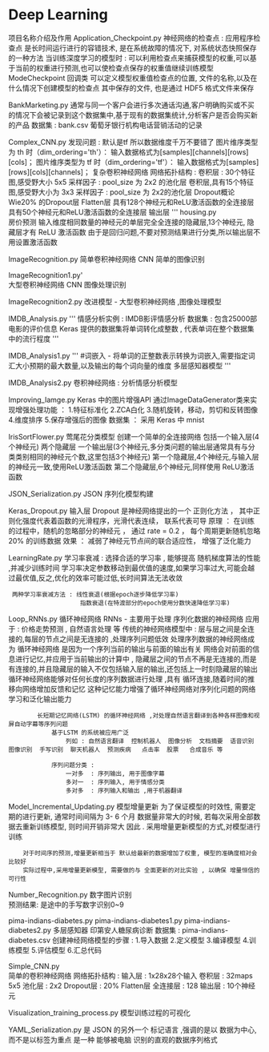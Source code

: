 # Deep Learning
项目名称介绍及作用
Application_Checkpoint.py
	神经网络的检查点  :  应用程序检查点
      是长时间运行进行的容错技术,  是在系统故障的情况下,   对系统状态快照保存的一种方法
      当训练深度学习的模型时 :
         可以利用检查点来捕获模型的权重,可以基于当前的权重进行预测,也可以使检查点保存的权重值继续训练模型
      ModeCheckpoint 回调类 可以定义模型权重值检查点的位置, 文件的名称,以及在什么情况下创建模型的检查点
      其中保存的文件, 也是通过  HDF5 格式文件来保存
	  
BankMarketing.py
	通常与同一个客户会进行多次通话沟通,客户明确购买或不买的情况下会被记录到这个数据集中,基于现有的数据集统计,分析客户是否会购买新的产品
		数据集 : bank.csv   葡萄牙银行机构电话营销活动的记录

						
Complex_CNN.py
						发现问题 : 默认是tf  所以数据维度千万不要错了
					    图片维序类型为 th 时（dim_ordering='th'）： 输入数据格式为[samples][channels][rows][cols]；
					    图片维序类型为 tf 时（dim_ordering='tf'）： 输入数据格式为[samples][rows][cols][channels]；
					复杂卷积神经网络
					网络拓扑结构 : 
					    卷积层 : 30个特征图,感受野大小 5x5
					    采样因子 : pool_size 为 2x2 的池化层
					    卷积层,具有15个特征图,感受野大小为 3x3
					    采样因子 : pool_size 为 2x2的池化层
					    Dropout概论Wie20% 的Dropout层
					    Flatten层
					    具有128个神经元和ReLU激活函数的全连接层
					    具有50个神经元和ReLU激活函数的全连接层
					    输出层
					'''
housing.py  
	 房价预测
			输入维度相同数量的神经元的单层完全全连接的隐藏层,13个神经元,				隐藏层才有 ReLU 激活函数
			由于是回归问题,不要对预测结果进行分类,所以输出层不用设置激活函数
			
ImageRecognition.py 
	简单卷积神经网络 CNN  简单的图像识别
	
ImageRecognition1.py'	
	大型卷积神经网络 CNN  图像处理识别
	
ImageRecognition2.py
	改进模型 -  大型卷积神经网络  ,图像处理模型
	
IMDB_Analysis.py
	'''
情感分析实例 : 
     IMDB影评情感分析
     数据集 :
        包含25000部电影的评价信息
        Keras 提供的数据集将单词转化成整数 , 代表单词在整个数据集中的流行程度
	'''

IMDB_Analysis1.py
	'''
#词嵌入 - 将单词的正整数表示转换为词嵌入,需要指定词汇大小预期的最大数量,以及输出的每个词向量的维度
    多层感知器模型
	'''


IMDB_Analysis2.py
	卷积神经网络 :  分析情感分析模型
	
Improving_Iamge.py
	Keras 中的图片增强API
    通过ImageDataGenerator类来实现增强处理功能 ：
        1.特征标准化
        2.ZCA白化
        3.随机旋转，移动，剪切和反转图像
        4.维度排序
        5.保存增强后的图像
		数据集 ： 采用 Keras 中 mnist
		
IrisSortFlower.py
	莺尾花分类模型
创建一个简单的全连接网络
    包括一个输入层(4个神经元) 两个隐藏层 一个输出层(3个神经元,多分类问题的输出层通常具有与分类类别相同的神经元个数,这里包括3个神经元)
    第一个隐藏层,4个神经元,与输入层的神经元一致,使用ReLU激活函数
    第二个隐藏层,6个神经元,同样使用 ReLU激活函数 


JSON_Serialization.py
	JSON 序列化模型构建
	
Keras_Dropout.py
	输入层 Dropout
    是神经网络提出的一个 正则化方法 ， 其中正则化强度代表着函数的光滑程序，光滑代表连续， 联系代表可导
    原理 ： 在训练的过程中，随机的忽略部分的神经元 ， 通过 rate = 0.2  ， 每个周期更新随机忽略20% 的训练数据
    效果 ： 减弱了神经元节点间的联合适应性， 增强了泛化能力


LearningRate.py
	学习率衰减 : 
     选择合适的学习率 , 能够提高 随机梯度算法的性能 ,并减少训练时间
     学习率决定参数移动到最优值的速度,如果学习率过大,可能会越过最优值,反之,优化的效率可能过低,长时间算法无法收敛
     
     两种学习率衰减方法 : 线性衰退(根据epoch逐步降低学习率)
                        指数衰退(在特渡部分的epoch使用分数快速降低学习率)
						

Loop_RNNs.py
			循环神经网络   RNNs   -  主要用于处理  序列化数据的神经网络
			 应用于 :  价格走势预测 , 自然语言处理  等
			    传统的神经网络模型中 : 层与层之间是全连接的,每层的节点之间是无连接的  ,处理序列问题低效
			    处理序列数据的神经网络成为  循环神经网络
			        是因为一个序列当前的输出与前面的输出有关
			            网络会对前面的信息进行记忆,并应用于当前输出的计算中 , 隐藏层之间的节点不再是无连接的,而是有连接的,并且隐藏层的输入不仅包括输入层的输出,还包括上一时刻隐藏层的输出
			    循环神经网络能够对任何长度的序列数据进行处理 ,具有 循环连接,随着时间的推移向网络增加反馈和记忆
			    这种记忆能力增强了循环神经网络对序列化问题的网络学习和泛化输出能力

			长短期记忆网络(LSTM) 的循环神经网络 ,对处理自然语言翻译到各种各样图像和视屏自动字幕等序列问题
			    基于LSTM 的系统被应用广泛
			        列如 : 自然语言翻译  控制机器人  图像分析  文档摘要  语音识别  图像识别  手写识别  聊天机器人  预测疾病   点击率  股票   合成音乐 等

			    序列问题分类 :
			        一对多  : 序列输出, 用于图像字幕
			        多对一  : 序列输入, 用于情感分类
			        多对多  : 序列输入和输出 ,用于机器翻译
					
					
Model_Incremental_Updating.py
		模型增量更新
    为了保证模型的时效性, 需要定期的进行更新, 通常时间间隔为 3- 6 个月
    数据量非常大的时候, 若每次采用全部数据去重新训练模型, 则时间开销非常大
    因此 . 采用增量更新模型的方式,对模型进行训练

		对于时间序的预测,增量更新相当于 默认给最新的数据增加了权重, 模型的准确度相对会比较好
		实际过程中,采用增量更新模型, 需要做的与 全面更新的对比实验 , 以确保 增量恒信的可行性


Number_Recognition.py
	数字图片识别   
    预测结果:  是途中的手写数字识别0~9


pima-indians-diabetes.py
pima-indians-diabetes1.py
pima-indians-diabetes2.py
	 多层感知器 
    印第安人糖尿病诊断
    数据集 : pima-indians-diabetes.csv
    创建神经网络模型的步骤 :
    1.导入数据
    2.定义模型
    3.编译模型
    4.训练模型
    5.评估模型
    6.汇总代码
	

Simple_CNN.py	
	简单的卷积神经网络
	网络拓扑结构  :
    输入层 : 1x28x28个输入
    卷积层 : 32maps 5x5
    池化层 : 2x2
    Dropout层 : 20%
    Flatten层 
    全连接层 : 128
    输出层 : 10个神经元

Visualization_training_process.py
	模型训练过程的可视化


YAML_Serialization.py
	是 JSON 的另外一个 标记语言 ,强调的是以  数据为中心, 而不是以标签为重点
是一种 能够被电脑 识别的直观的数据序列格式	
